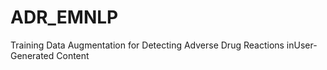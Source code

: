 # ADR_EMNLP
Training Data Augmentation for Detecting Adverse Drug Reactions inUser-Generated Content
